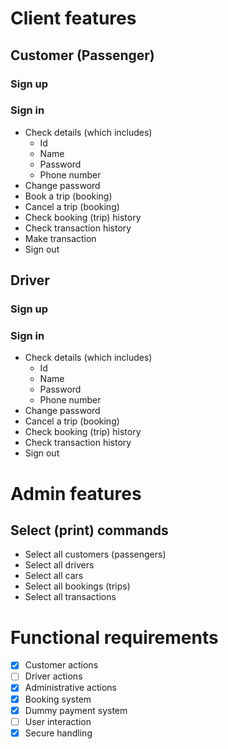 # Client features
## Customer (Passenger)
### Sign up
### Sign in
- Check details (which includes)
	- Id
	- Name
	- Password
	- Phone number
- Change password
- Book a trip (booking)
- Cancel a trip (booking)
- Check booking (trip) history
- Check transaction history
- Make transaction
- Sign out
## Driver
### Sign up
### Sign in
- Check details (which includes)
	- Id
	- Name
	- Password
	- Phone number
- Change password
- Cancel a trip (booking)
- Check booking (trip) history
- Check transaction history
- Sign out

# Admin features
## Select (print) commands
- Select all customers (passengers)
- Select all drivers
- Select all cars
- Select all bookings (trips)
- Select all transactions
# Functional requirements
- [x] Customer actions
- [ ] Driver actions
- [x] Administrative actions
- [x] Booking system
- [x] Dummy payment system
- [ ] User interaction
- [x] Secure handling